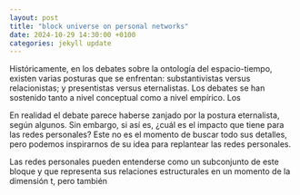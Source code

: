 ```yaml
---
layout: post
title: "block universe on personal networks"
date: 2024-10-29 14:30:00 +0100
categories: jekyll update
---
```



Históricamente, en los debates sobre la ontología del espacio-tiempo, existen varias posturas que se enfrentan: substantivistas versus relacionistas; y presentistas versus eternalistas. Los debates se han sostenido tanto a nivel conceptual como a nivel empírico. Los

En realidad el debate parece haberse zanjado por la postura eternalista, según algunos. Sin embargo, si así es, ¿cuál es el impacto que tiene para las redes personales? Este no es el momento de buscar todo sus detalles, pero podemos inspirarnos de su idea para replantear las redes personales. 

Las redes personales pueden entenderse como un subconjunto de este bloque y que representa sus relaciones estructurales en un momento de la dimensión t, pero también 
